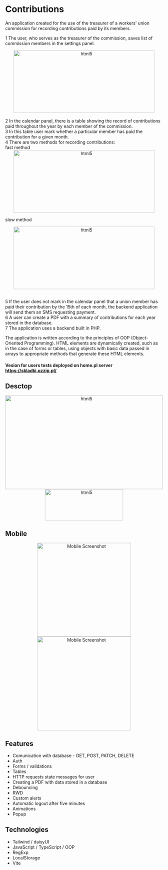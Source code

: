 # Contributions

An application created for the use of the treasurer of a workers' union commission for recording contributions paid by its members.

1 The user, who serves as the treasurer of the commission, saves list of commission members in the settings panel. </br>


   <div align="center">
  <img src="https://github.com/Krzysztofe/contributions/assets/96065197/0f9d89af-b1ed-4790-b4bb-aeb87f0abd47" alt="html5" width="450" height="200" /> 
</div> 
<br/>
2 In the calendar panel, there is a table showing the record of contributions paid throughout the year by each member of the commission. </br>3 In this table user mark whether a particular member has paid the contribution for a given month. </br> 4 There are two methods for recording contributions:
<br/>
fast method </br> 
  <div align="center">
  <img src="https://github.com/Krzysztofe/contributions/assets/96065197/d99e2b8b-15f6-4055-93cf-d8a6287d85fb" alt="html5" width="450" height="200" /> 
</div>

slow method </br>

  <div align="center">
  <img src="https://github.com/Krzysztofe/contributions/assets/96065197/bf9b1059-7f91-4117-b083-fef45a78d177" alt="html5" width="450" height="200" /> 
</div>
</br>

5 If the user does not mark in the calendar panel that a union member has paid their contribution by the 15th of each month, the backend application will send them an SMS requesting payment. </br>  6 A user can create a PDF with a summary of contributions for each year stored in the database. </br> 7 The application uses a backend built in PHP.

The application is written according to the principles of OOP (Object-Oriented Programming). HTML elements are dynamically created, such as in the case of forms or tables, using objects with basic data passed in arrays to appropriate methods that generate these HTML elements.


#### Vesion for users tests deployed on home.pl server https://skladki.ozzip.pl/

## Desctop


<div align="center">
 <img src="https://github.com/Krzysztofe/contributions/assets/96065197/8dff3070-34db-4d3d-b089-e2e67ba1fa93" alt="html5" width="504" height="300" margin = "30"/> 
</div>
 <div align="center">
 <img src="https://github.com/Krzysztofe/contributions/assets/96065197/c1a943da-f44f-4dce-ac98-17992bc169b4" alt="html5" width="250" height="100" margin = "30"/> 
</div>

## Mobile




 <div align="center">
<img src="https://github.com/Krzysztofe/contributions/assets/96065197/d8341b6c-c52c-4c5d-b7b3-e80614923e47" width="300" alt="Mobile Screenshot" margin="30">

  <img src="https://github.com/Krzysztofe/contributions/assets/96065197/bc340947-f8fd-476e-b0ef-5e7f34725530" width="300" alt="Mobile Screenshot">
</div>

## Features

* Comunication with database - GET, POST, PATCH, DELETE
* Auth 
* Forms / validations
* Tables
* HTTP requests state messages for user
* Creating a PDF with data stored in a database
* Debouncing
* RWD
* Custom alerts
* Automatic logout after five minutes
* Animations
* Popup


## Technologies

* Tailwind / daisyUI
* JavaScript / TypeScript / OOP
* RegExp
* LocalStorage
* Vite
